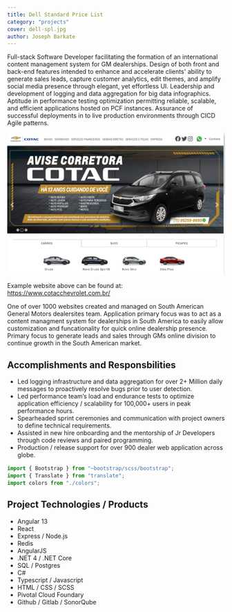 ```yaml
---
title: Dell Standard Price List
category: "projects"
cover: dell-spl.jpg
author: Joseph Barkate
---
```


Full-stack Software Developer facilitating the formation of an international content management system for GM dealerships. Design of both front and back-end features intended to enhance and accelerate clients' ability to generate sales leads, capture customer analytics, edit themes, and amplify social media presence through elegant, yet effortless UI. Leadership and development of logging and data aggregation for big data infographics. Aptitude in performance testing optimization permitting reliable, scalable, and efficient applications hosted on PCF instances. Assurance of successful deployments in to live production environments through CICD Agile patterns.

![unsplash.com](./GM-HomePage.png)

Example website above can be found at: https://www.cotacchevrolet.com.br/

One of over 1000 websites created and managed on South American General Motors dealersites team.  Application primary focus was to act as a content managment system for dealerships in South America to easily allow customization and funcationality for quick online dealership presence.  Primary focus to generate leads and sales through GMs online division to continue growth in the South American market.

## Accomplishments and Responsbilities

*	Led logging infrastructure and data aggregation for over 2+ Million daily messages to proactively resolve bugs prior to user detection.
*	Led performance team’s load and endurance tests to optimize application efficiency / scalability for 100,000+ users in peak performance hours.
*	Spearheaded sprint ceremonies and communication with project owners to define technical requirements.
*	Assisted in new hire onboarding and the mentorship of Jr Developers through code reviews and paired programming.
*	Production / release support for over 900 dealer web application across globe.



```javascript
import { Bootstrap } from "~bootstrap/scss/bootstrap";
import { Translate } from "translate";
import colors from "./colors";
```

## Project Technologies / Products
* Angular 13
* React
* Express / Node.js
* Redis
* AngularJS
* .NET 4 / .NET Core
* SQL / Postgres
* C#
* Typescript / Javascript
* HTML / CSS / SCSS
* Pivotal Cloud Foundary
* Github / Gitlab / SonorQube